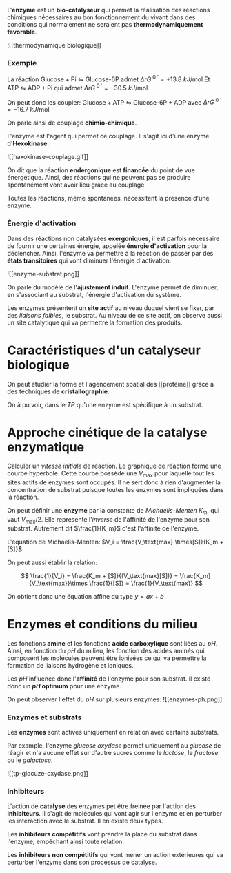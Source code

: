 
L'**enzyme** est un **bio-catalyseur** qui permet la réalisation des réactions chimiques nécessaires au bon fonctionnement du vivant dans des conditions qui normalement ne seraient pas **thermodynamiquement favorable**.

 ![[thermodynamique biologique]] 

### Exemple

La réaction $\text{Glucose} + \text{Pi} \leftrightharpoons \text{Glucose-6P}$ admet $\Delta r G^{~0~\prime} = +13.8~kJ/ \text{mol}$
Et $\text{ATP} \leftrightharpoons \text{ADP} + \text{Pi}$ qui admet $\Delta r G^{~0~\prime} = -30.5~kJ/ \text{mol}$

On peut donc les coupler: $\text{Glucose} + \text{ATP} \leftrightharpoons \text{Glucose-6P} + \text{ADP}$ avec $\Delta r G^{~0~\prime} = -16.7~kJ/ \text{mol}$

On parle ainsi de couplage **chimio-chimique**. 

L'enzyme est l'agent qui permet ce couplage. Il s'agit ici d'une enzyme d'**Hexokinase**. 

![[haxokinase-couplage.gif]]

On dit que la réaction **endergonique** est **financée** du point de vue énergétique. Ainsi, des réactions qui ne peuvent pas se produire spontanément vont avoir lieu grâce au couplage.

Toutes les réactions, même spontanées, nécessitent la présence d'une enzyme.

### Énergie d'activation

Dans des réactions non catalysées **exergoniques**, il est parfois nécessaire de fournir une certaines énergie, appelée **énergie d'activation** pour la déclencher.  Ainsi, l'enzyme va permettre à la réaction de passer par des **états transitoires** qui vont diminuer l'énergie d'activation.


![[enzyme-substrat.png]]

On parle du modèle de l'**ajustement induit**. L'enzyme permet de diminuer, en s'associant au substrat, l'énergie d'activation du système.

Les enzymes présentent un **site actif** au niveau duquel vient se fixer, par des *liaisons faibles*, le substrat. Au niveau de ce site actif, on observe aussi un site catalytique qui va permettre la formation des produits.

# Caractéristiques d'un catalyseur biologique

On peut étudier la forme et l'agencement spatial des [[protéine]] grâce à des techniques de **cristallographie**. 

On à pu voir, dans le *TP* qu'une enzyme est spécifique à un substrat.

# Approche cinétique de la catalyse enzymatique

Calculer un *vitesse initiale* de réaction. Le graphique de réaction forme une courbe hyperbole. Cette courbe possède une $V_\text{max}$ pour laquelle tout les sites actifs de enzymes sont occupés. Il ne sert donc à rien d'augmenter la concentration de substrat puisque toutes les enzymes sont impliquées dans la réaction.

On peut définir une **enzyme** par la constante de *Michaelis-Menten* $K_m$, qui vaut $V_ \text{max} / 2$. Elle représente l'*inverse* de l'affinité de l'enzyme pour son substrat. Autrement dit $\frac{1}{K_m}$ c'est l'affinité de l'enzyme.

L'équation de Michaelis-Menten: $V_i =  \frac{V_\text{max} \times[S]}{K_m + [S]}$

On peut aussi établir la relation:

$$
\frac{1}{V_i} = \frac{K_m + [S]}{(V_\text{max}[S])} = \frac{K_m}{V_\text{max}}\times \frac{1}{[S]} = \frac{1}{V_\text{max}}
$$

On obtient donc une équation affine du type $y = ax +b$ 


# Enzymes et conditions du milieu

Les fonctions **amine** et les fonctions **acide carboxylique** sont liées au $pH$. Ainsi, en fonction du $pH$ du milieu, les fonction des acides aminés qui composent les molécules peuvent être ionisées ce qui va permettre la formation de liaisons hydrogène et ioniques. 

Les $pH$ influence donc l'**affinité** de l'enzyme pour son substrat. Il existe donc un **$pH$ optimum** pour une enzyme. 

On peut observer l'effet du $pH$ sur plusieurs enzymes:
![[enzymes-ph.png]]

### Enzymes et substrats

Les **enzymes** sont actives uniquement en relation avec certains substrats. 

Par example, l'enzyme *glucose oxydase* permet uniquement au *glucose* de réagir et n'a aucune effet sur d'autre sucres comme le *lactose*, le *fructose* ou le *galactose*.

![[tp-glocuze-oxydase.png]]

### Inhibiteurs

L'action de **catalyse** des enzymes pet être freinée par l'action des **inhibiteurs**. Il s'agit de molécules qui vont agir sur l'enzyme et en perturber les interaction avec le substrat. Il en existe deux types.

Les **inhibiteurs compétitifs** vont prendre la place du substrat dans l'enzyme, empêchant ainsi toute relation. 

Les **inhibiteurs non compétitifs** qui vont mener un action extérieures qui va perturber l'enzyme dans son processus de catalyse.

